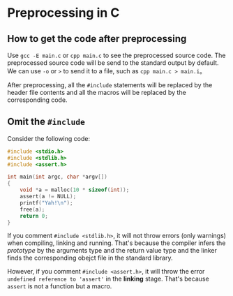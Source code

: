 # Preprocessing in C

## How to get the code after preprocessing
Use `gcc -E main.c` or `cpp main.c` to see the preprocessed source code. The preprocessed source code will be send to the standard output by default. We can use `-o` or `>` to send it to a file, such as `cpp main.c > main.i`。

After preprocessing, all the `#include` statements will be replaced by the header file contents and all the macros will be replaced by the corresponding code.

## Omit the `#include`

Consider the following code:
```c
#include <stdio.h>
#include <stdlib.h>
#include <assert.h>

int main(int argc, char *argv[])
{
    void *a = malloc(10 * sizeof(int));
    assert(a != NULL);
    printf("Yah!\n");
    free(a);
    return 0;
}
```

If you comment `#include <stdlib.h>`, it will not throw errors (only warnings) when compiling, linking and running. That's because the compiler infers the *prototype* by the arguments type and the return value type and the linker finds the corresponding obejct file in the standard library.

However, if you comment `#include <assert.h>`, it will throw the error `undefined reference to 'assert'` in the **linking** stage. That's because `assert` is not a function but a macro.


